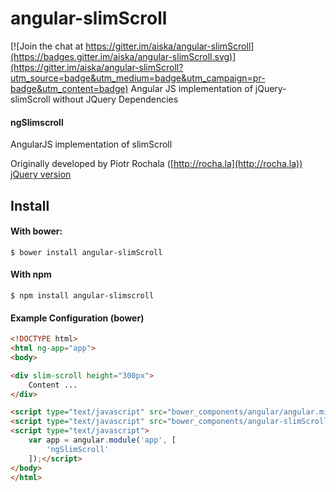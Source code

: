 # angular-slimScroll

[![Join the chat at https://gitter.im/aiska/angular-slimScroll](https://badges.gitter.im/aiska/angular-slimScroll.svg)](https://gitter.im/aiska/angular-slimScroll?utm_source=badge&utm_medium=badge&utm_campaign=pr-badge&utm_content=badge)
Angular JS implementation of jQuery-slimScroll without JQuery Dependencies

#### ngSlimscroll
AngularJS implementation of slimScroll

Originally developed by Piotr Rochala ([http://rocha.la](http://rocha.la))
[jQuery version](https://github.com/rochal/jQuery-slimScroll)

Install
-------

#### With bower:

    $ bower install angular-slimScroll

#### With npm

    $ npm install angular-slimscroll

#### Example Configuration (bower)
```html
<!DOCTYPE html>
<html ng-app="app">
<body>

<div slim-scroll height="300px">
    Content ...
</div>

<script type="text/javascript" src="bower_components/angular/angular.min.js"></script>
<script type="text/javascript" src="bower_components/angular-slimScroll/angular-slimScroll.min.js"></script>
<script type="text/javascript">
    var app = angular.module('app', [
        'ngSlimScroll'
    ]);</script>
</body>
</html>
```


